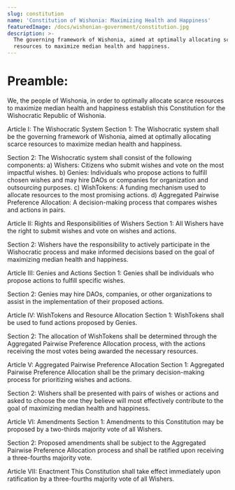 ```yaml
---
slug: constitution
name: 'Constitution of Wishonia: Maximizing Health and Happiness'
featuredImage: /docs/wishonian-government/constitution.jpg
description: >-
  The governing framework of Wishonia, aimed at optimally allocating scarce
  resources to maximize median health and happiness.
---
```



# Preamble:
We, the people of Wishonia, in order to optimally allocate scarce resources to maximize median health and happiness establish this Constitution for the Wishocratic Republic of Wishonia.

Article I: The Wishocratic System
Section 1: The Wishocratic system shall be the governing framework of Wishonia, aimed at optimally allocating scarce resources to maximize median health and happiness.

Section 2: The Wishocratic system shall consist of the following components:
a) Wishers: Citizens who submit wishes and vote on the most impactful wishes.
b) Genies: Individuals who propose actions to fulfill chosen wishes and may hire DAOs or companies for organization and outsourcing purposes.
c) WishTokens: A funding mechanism used to allocate resources to the most promising actions.
d) Aggregated Pairwise Preference Allocation: A decision-making process that compares wishes and actions in pairs.

Article II: Rights and Responsibilities of Wishers
Section 1: All Wishers have the right to submit wishes and vote on wishes and actions.

Section 2: Wishers have the responsibility to actively participate in the Wishocratic process and make informed decisions based on the goal of maximizing median health and happiness.

Article III: Genies and Actions
Section 1: Genies shall be individuals who propose actions to fulfill specific wishes.

Section 2: Genies may hire DAOs, companies, or other organizations to assist in the implementation of their proposed actions.

Article IV: WishTokens and Resource Allocation
Section 1: WishTokens shall be used to fund actions proposed by Genies.

Section 2: The allocation of WishTokens shall be determined through the Aggregated Pairwise Preference Allocation process, with the actions receiving the most votes being awarded the necessary resources.

Article V: Aggregated Pairwise Preference Allocation
Section 1: Aggregated Pairwise Preference Allocation shall be the primary decision-making process for prioritizing wishes and actions.

Section 2: Wishers shall be presented with pairs of wishes or actions and asked to choose the one they believe will most effectively contribute to the goal of maximizing median health and happiness.

Article VI: Amendments
Section 1: Amendments to this Constitution may be proposed by a two-thirds majority vote of all Wishers.

Section 2: Proposed amendments shall be subject to the Aggregated Pairwise Preference Allocation process and shall be ratified upon receiving a three-fourths majority vote.

Article VII: Enactment
This Constitution shall take effect immediately upon ratification by a three-fourths majority vote of all Wishers.
